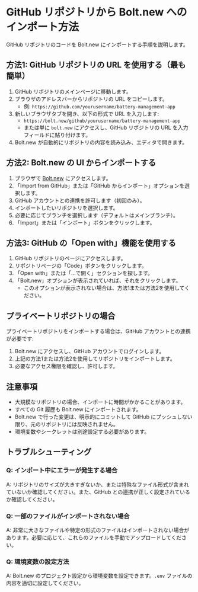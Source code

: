 # GitHub リポジトリから Bolt.new へのインポート方法

GitHub リポジトリのコードを Bolt.new にインポートする手順を説明します。

## 方法1: GitHub リポジトリの URL を使用する（最も簡単）

1. GitHub リポジトリのメインページに移動します。
2. ブラウザのアドレスバーからリポジトリの URL をコピーします。
   - 例: `https://github.com/yourusername/battery-management-app`
3. 新しいブラウザタブを開き、以下の形式で URL を入力します:
   - `https://bolt.new/github/yourusername/battery-management-app`
   - または単に `bolt.new` にアクセスし、GitHub リポジトリの URL を入力フィールドに貼り付けます。
4. Bolt.new が自動的にリポジトリの内容を読み込み、エディタで開きます。

## 方法2: Bolt.new の UI からインポートする

1. ブラウザで [Bolt.new](https://bolt.new) にアクセスします。
2. 「Import from GitHub」または「GitHub からインポート」オプションを選択します。
3. GitHub アカウントとの連携を許可します（初回のみ）。
4. インポートしたいリポジトリを選択します。
5. 必要に応じてブランチを選択します（デフォルトはメインブランチ）。
6. 「Import」または「インポート」ボタンをクリックします。

## 方法3: GitHub の「Open with」機能を使用する

1. GitHub リポジトリのページにアクセスします。
2. リポジトリページの「Code」ボタンをクリックします。
3. 「Open with」または「...で開く」セクションを探します。
4. 「Bolt.new」オプションが表示されていれば、それをクリックします。
   - このオプションが表示されない場合は、方法1または方法2を使用してください。

## プライベートリポジトリの場合

プライベートリポジトリをインポートする場合は、GitHub アカウントとの連携が必要です:

1. Bolt.new にアクセスし、GitHub アカウントでログインします。
2. 上記の方法1または方法2を使用してリポジトリをインポートします。
3. 必要なアクセス権限を確認し、許可します。

## 注意事項

- 大規模なリポジトリの場合、インポートに時間がかかることがあります。
- すべての Git 履歴も Bolt.new にインポートされます。
- Bolt.new で行った変更は、明示的にコミットして GitHub にプッシュしない限り、元のリポジトリには反映されません。
- 環境変数やシークレットは別途設定する必要があります。

## トラブルシューティング

### Q: インポート中にエラーが発生する場合
A: リポジトリのサイズが大きすぎないか、または特殊なファイル形式が含まれていないか確認してください。また、GitHub との連携が正しく設定されているか確認してください。

### Q: 一部のファイルがインポートされない場合
A: 非常に大きなファイルや特定の形式のファイルはインポートされない場合があります。必要に応じて、これらのファイルを手動でアップロードしてください。

### Q: 環境変数の設定方法
A: Bolt.new のプロジェクト設定から環境変数を設定できます。`.env` ファイルの内容を適切に設定してください。
